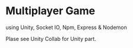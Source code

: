 # Multiplayer Game
using Unity, Socket IO, Npm, Express & Nodemon

Plase see Unity Collab for Unity part.
